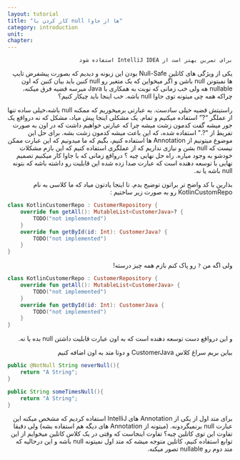 ```yaml
---
layout: tutorial
title: "کار کردن با null ها از جاوا"
category: introduction
unit: 
chapter: 
---
```



<div dir="rtl" markdown="1">



```
برای تمرین بهتر است از IntelliJ IDEA استفاده شود
```

یکی از ویژگی های کاتلین Null-Safe بودن این زبونه و دیدیم که بصورت پیشفرض تایپ ها نمیتونن null باشن و اگر میخواین که یک متغیر رو null کنین باید بیان کنین که اون nullable هه ولی خب زمانی که نوبت به همکاری با Java میرسه قضیه فرق میکنه، چراکه همه چی میتونه توی جاوا null باشه. خب اینجا باید چیکار کنیم؟

 راستیتش قضیه خیلی سادست. به عبارتی برمیخوریم که ممکنه null باشه،خیلی ساده تنها از عملگر “?” استفاده میکنیم و تمام. یک مشکلی اینجا پیش میاد، مشکل که نه درواقع یک جور میشه گفت کدمون زشت میشه چرا که عبارتی خواهیم داشت که در اون به صورت تفریط از "?." استفاده شده، که این باعث میشه کدمون زشت بشه. برای حل این موضوع میتونیم از Annotation ها استفاده کنیم، بگیم که ما میدونیم که این عبارت ممکن نیست که null بشن و نیازی نداریم که از عملگری استفاده کنیم که این بازم مشکلات خودشو به وجود میاره. راه حل نهایی چیه ؟ درواقع زمانی که با جاوا کار میکنیم تصمیم نهایی با توسعه دهنده است که عبارت صدا زده شده این قابلیت رو داشته باشه که بتونه null باشه یا نه.

بذارین با کد واضح تر براتون توضیح بدم. تا اینجا یادتون میاد که ما کلاسی به نام KotlinCustomRepo رو به صورت زیر ساختیم :

</div>

```kotlin
class KotlinCustomerRepo : CustomerRepository {
    override fun getAll(): MutableList<CustomerJava>? {
        TODO("not implemented")
    }
    override fun getById(id: Int): CustomerJava? {
        TODO("not implemented")
    }
}
```

<div dir="rtl" markdown="1">

ولی اگه من `?` رو پاک کنم بازم همه چیز درسته!

</div>

```kotlin
class KotlinCustomerRepo : CustomerRepository {
    override fun getAll(): MutableList<CustomerJava> {
        TODO("not implemented")
    }
    override fun getById(id: Int): CustomerJava {
        TODO("not implemented")
    }
}
```

<div dir="rtl" markdown="1">

و این درواقع دست توسعه دهنده است که به اون عبارت قابلیت داشتن null بده یا نه.

بیاین بریم سراغ کلاس CustomerJava و دوتا متد به اون اضافه کنیم

</div>

```java
public @NotNull String neverNull(){
    return "A String";
}

public String someTimesNull(){
    return "A String";
}
```

<div dir="rtl" markdown="1">

برای متد اول از یکی از Annotation های IntelliJ استفاده کردیم که مشخص میکنه این عبارت null برنمیگردونه. (میتونه از Annotation های دیگه هم استفاده بشه) ولی دقیقا تفاوت این توی کاتلین چیه؟ تفاوت اینجاست که وقتی در یک کلاس کاتلین میخوایم از این توابع استفاده کنیم، کاتلین متوجه میشه که متد اول نمیتونه null باشه و این درحالیه که متد دوم رو nullable تصور میکنه.

</div>
